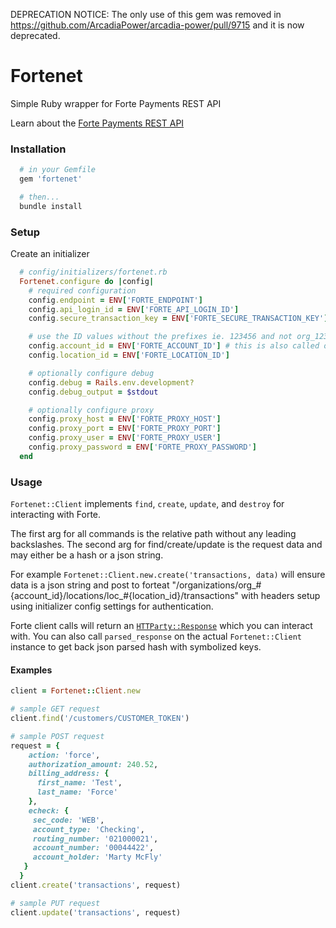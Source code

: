 DEPRECATION NOTICE: The only use of this gem was removed in https://github.com/ArcadiaPower/arcadia-power/pull/9715 and it is now deprecated.

# Fortenet

Simple Ruby wrapper for Forte Payments REST API

Learn about the [Forte Payments REST API](https://www.forte.net/devdocs/api_resources/forte_api_v3.htm)

### Installation
```ruby
  # in your Gemfile
  gem 'fortenet'

  # then...
  bundle install
```

### Setup
Create an initializer
```ruby
  # config/initializers/fortenet.rb
  Fortenet.configure do |config|
    # required configuration
    config.endpoint = ENV['FORTE_ENDPOINT']
    config.api_login_id = ENV['FORTE_API_LOGIN_ID']
    config.secure_transaction_key = ENV['FORTE_SECURE_TRANSACTION_KEY']

    # use the ID values without the prefixes ie. 123456 and not org_123456
    config.account_id = ENV['FORTE_ACCOUNT_ID'] # this is also called organization ID
    config.location_id = ENV['FORTE_LOCATION_ID']

    # optionally configure debug
    config.debug = Rails.env.development?
    config.debug_output = $stdout

    # optionally configure proxy
    config.proxy_host = ENV['FORTE_PROXY_HOST']
    config.proxy_port = ENV['FORTE_PROXY_PORT']
    config.proxy_user = ENV['FORTE_PROXY_USER']
    config.proxy_password = ENV['FORTE_PROXY_PASSWORD']
  end
```

### Usage

`Fortenet::Client` implements `find`, `create`, `update`, and `destroy` for interacting with Forte.

The first arg for all commands is the relative path without any leading backslashes. The second arg for find/create/update is the request data and may either be a hash or a json string.

For example `Fortenet::Client.new.create('transactions, data)` will ensure data is a json string and post to forteat "/organizations/org_#{account_id}/locations/loc_#{location_id}/transactions" with headers setup using initializer config settings for authentication.

Forte client calls will return an [`HTTParty::Response`](http://www.rubydoc.info/github/jnunemaker/httparty/HTTParty/Response) which you can interact with. You can also call `parsed_response` on the actual `Fortenet::Client` instance to get back json parsed hash with symbolized keys.

#### Examples

```ruby
client = Fortenet::Client.new

# sample GET request
client.find('/customers/CUSTOMER_TOKEN')

# sample POST request
request = {
    action: 'force',
    authorization_amount: 240.52,
    billing_address: {
      first_name: 'Test',
      last_name: 'Force'
    },
    echeck: {
     sec_code: 'WEB',
     account_type: 'Checking',
     routing_number: '021000021',
     account_number: '00044422',
     account_holder: 'Marty McFly'
   }
  }
client.create('transactions', request)

# sample PUT request
client.update('transactions', request)
```
